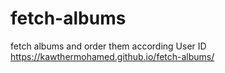 # fetch-albums
fetch albums and order them according User ID
<https://kawthermohamed.github.io/fetch-albums/>
